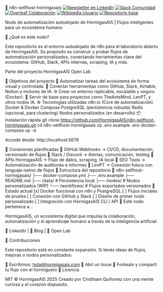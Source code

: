 🧠 n8n-selfhost-hormigasais 
[![Newsletter en LinkedIn](https://img.shields.io/badge/LinkedIn%20Newsletter-HormigasAIS-blue?logo=linkedin)](https://www.linkedin.com/newsletters/hormigasais-community-7307138608543490048)
[![Slack Comunidad](https://img.shields.io/badge/Slack-Unirse%20a%20la%20comunidad-4A154B?logo=slack)](https://join.slack.com/t/hormigas-ais/shared_invite/zt-33zssiv5x-WXs1_8mQ6_9m0O9g0VNgAA)
[![Overleaf Colaboración](https://img.shields.io/badge/Overleaf-Proyectos%20colaborativos-47A141?logo=overleaf)](https://www.overleaf.com/project/68211943b603360a835cd2cd)
[![Wikipedia Usuario](https://img.shields.io/badge/Wikipedia-Perfil%20HormigasAIS-black?logo=wikipedia)](https://uk.wikipedia.org/wiki/Користувач:HormigasAIS)
[![Repositorio base](https://img.shields.io/badge/GitHub-Laboratorio%20Open%20Lab-24292e?logo=github)](https://github.com/Thrumanshow/Mkdir-HormigasAIS-Open-Lab-/tree/main/.github)

Nodo de automatización autoalojado de HormigasAIS | Flujos inteligentes para un ecosistema humano

🐜 ¿Qué es este nodo? 

Este repositorio es el entorno autoalojado de n8n para el laboratorio abierto de HormigasAIS. Su propósito es construir y probar flujos de automatización personalizados, conectando herramientas clave del ecosistema: GitHub, Slack, APIs internas, scraping, IA y más.

Parte del proyecto HormigasAIS Open Lab

🚀 Objetivos del proyecto 🤖 Automatizar tareas del ecosistema de forma visual y controlada. 🔁 Conectar herramientas como GitHub, Slack, Airtable, Notion y motores de IA. 🌐 Crear un entorno replicable, escalable y seguro (Docker). 🧠 Servir de base para proyectos como TheAntsMind, LenPT, y otros nodos IA. ⚙️ Tecnologías utilizadas n8n.io (Core de automatización) Docker & Docker Compose PostgreSQL (persistencia robusta) Redis (opcional, para clustering) Nodos personalizados (en desarrollo) 📦 Instalación rápida git clone https://github.com/HormigasAIS/n8n-selfhost-hormigasais.git cd n8n-selfhost-hormigasais cp .env.example .env docker-compose up -d 

Accede desde: http://localhost:5678

🧠 Conexiones planificadas 🔹 GitHub Webhooks → CI/CD, documentación, versionado de flujos 🔹 Slack / Discord → Alertas, comunicación, testing 🔹 APIs HormigasAIS → Flujo de datos, scraping, IA local 🔹 SEO Tools → Automatización de auditorías e informes 🔹 LenPT → Conexión futura con lenguaje nativo de flujos 📂 Estructura del repositorio 📁 n8n-selfhost-hormigasais/ ├── docker-compose.yml ├── .env.example ├── README.md ├── /data/ # Persistencia local ├── /nodes/ # Nodos personalizados (WIP) └── /workflows/ # Flujos exportados versionados 🔧 Estado actual [x] Docker funcional con n8n y PostgreSQL [ ] Flujos iniciales de prueba [ ] Conexión con GitHub y Slack [ ] Diseño de primer nodo personalizado [ ] Integración con HormigasAIS CLI / API 🧪 Este nodo pertenece a... 

HormigasAIS, un ecosistema digital que impulsa la colaboración, automatización y el aprendizaje humano a través de la inteligencia artificial.

🔵 LinkedIn | 🔵 Blog | 🔵 Open Lab

🤝 Contribuciones 

Este repositorio está en constante expansión. Si tenés ideas de flujos, mejoras o nodos personalizados:

📩 Escribinos: hola@hormigasais.com 📌 Abrí un Issue 🍃 Forkealo y compartí tu flujo con el hormiguero 🪪 Licencia 

MIT © HormigasAIS 2025
Creado por Cristhiam Quiñonez con una mente curiosa y el corazón dispuesto.

